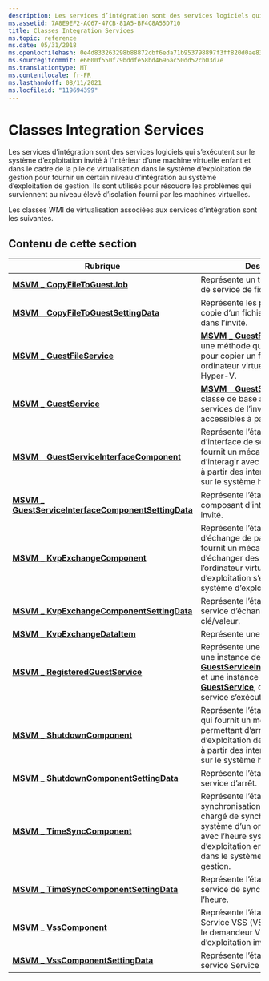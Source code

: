```yaml
---
description: Les services d’intégration sont des services logiciels qui s’exécutent sur le système d’exploitation invité à l’intérieur d’une machine virtuelle enfant et dans le cadre de la pile de virtualisation dans le système d’exploitation de gestion pour fournir un certain niveau d’intégration au système d’exploitation de gestion.
ms.assetid: 7A8E9EF2-AC67-47CB-81A5-BF4C8A55D710
title: Classes Integration Services
ms.topic: reference
ms.date: 05/31/2018
ms.openlocfilehash: 0e4d833263298b88872cbf6eda71b953798897f3ff820d0ae831b818b9c92eaf
ms.sourcegitcommit: e6600f550f79bddfe58bd4696ac50dd52cb03d7e
ms.translationtype: MT
ms.contentlocale: fr-FR
ms.lasthandoff: 08/11/2021
ms.locfileid: "119694399"
---
```

# <a name="integration-services-classes"></a>Classes Integration Services

Les services d’intégration sont des services logiciels qui s’exécutent sur le système d’exploitation invité à l’intérieur d’une machine virtuelle enfant et dans le cadre de la pile de virtualisation dans le système d’exploitation de gestion pour fournir un certain niveau d’intégration au système d’exploitation de gestion. Ils sont utilisés pour résoudre les problèmes qui surviennent au niveau élevé d’isolation fourni par les machines virtuelles.

Les classes WMI de virtualisation associées aux services d’intégration sont les suivantes.

## <a name="in-this-section"></a>Contenu de cette section



| Rubrique                                                                                                                | Description                                                                                                                                                                                                                                                           |
|----------------------------------------------------------------------------------------------------------------------|-----------------------------------------------------------------------------------------------------------------------------------------------------------------------------------------------------------------------------------------------------------------------|
| [**MSVM \_ CopyFileToGuestJob**](msvm-copyfiletoguestjob.md)<br/>                                               | Représente un travail d’opération de service de fichiers invité. <br/>                                                                                                                                                                                                            |
| [**MSVM \_ CopyFileToGuestSettingData**](msvm-copyfiletoguestsettingdata.md)<br/>                               | Représente les paramètres de copie d’un fichier à partir de l’hôte dans l’invité. <br/>                                                                                                                                                                                |
| [**MSVM \_ GuestFileService**](msvm-guestfileservice.md)<br/>                                                   | [**MSVM \_ GuestFileService**](msvm-guestfileservice.md) contient une méthode qui peut être utilisée pour copier un fichier sur un ordinateur virtuel à partir de l’hôte Hyper-V. <br/>                                                                                                     |
| [**MSVM \_ GuestService**](msvm-guestservice.md)<br/>                                                           | [**MSVM \_ GuestService**](msvm-guestservice.md) est la classe de base abstraite pour les services de l’invité qui sont accessibles à partir de l’hôte. <br/>                                                                                                                  |
| [**MSVM \_ GuestServiceInterfaceComponent**](msvm-guestserviceinterfacecomponent.md)<br/>                       | Représente l’état du composant d’interface de service invité, qui fournit un mécanisme permettant d’interagir avec l’ordinateur virtuel à partir des interfaces de gestion sur le système hôte. <br/>                                                                         |
| [**MSVM \_ GuestServiceInterfaceComponentSettingData**](msvm-guestserviceinterfacecomponentsettingdata.md)<br/> | Représente l’état configuré du composant d’interface de service invité. <br/>                                                                                                                                                                                 |
| [**MSVM \_ KvpExchangeComponent**](msvm-kvpexchangecomponent.md)<br/>                                           | Représente l’état du service d’échange de paires clé/valeur, qui fournit un mécanisme permettant d’échanger des données entre l’ordinateur virtuel et le système d’exploitation s’exécutant sur le système d’exploitation de gestion.<br/>                                                  |
| [**MSVM \_ KvpExchangeComponentSettingData**](msvm-kvpexchangecomponentsettingdata.md)<br/>                     | Représente l’état configuré du service d’échange de paires clé/valeur.<br/>                                                                                                                                                                                    |
| [**MSVM \_ KvpExchangeDataItem**](msvm-kvpexchangedataitem.md)<br/>                                             | Représente une paire clé/valeur.<br/>                                                                                                                                                                                                                               |
| [**MSVM \_ RegisteredGuestService**](msvm-registeredguestservice.md)<br/>                                       | Représente une association entre une instance de [**MSVM \_ GuestServiceInterfaceComponent**](msvm-guestserviceinterfacecomponent.md) et une instance de [**MSVM \_ GuestService**](msvm-guestservice.md), qui représente un service s’exécutant dans l’invité. <br/> |
| [**MSVM \_ ShutdownComponent**](msvm-shutdowncomponent.md)<br/>                                                 | Représente l’état du service d’arrêt, qui fournit un mécanisme permettant d’arrêter le système d’exploitation de l’ordinateur virtuel à partir des interfaces de gestion sur le système hôte.<br/>                                                                       |
| [**MSVM \_ ShutdownComponentSettingData**](msvm-shutdowncomponentsettingdata.md)<br/>                           | Représente l’état configuré du service d’arrêt.<br/>                                                                                                                                                                                                   |
| [**MSVM \_ TimeSyncComponent**](msvm-timesynccomponent.md)<br/>                                                 | Représente l’état du service de synchronisation de l’heure, qui est chargé de synchroniser l’heure système d’un ordinateur virtuel avec l’heure système du système d’exploitation en cours d’exécution dans le système d’exploitation de gestion.<br/>                             |
| [**MSVM \_ TimeSyncComponentSettingData**](msvm-timesynccomponentsettingdata.md)<br/>                           | Représente l’état configuré du service de synchronisation de l’heure.<br/>                                                                                                                                                                                       |
| [**MSVM \_ VssComponent**](msvm-vsscomponent.md)<br/>                                                           | Représente l’état du service Service VSS (VSS), qui implémente le demandeur VSS dans le système d’exploitation invité.<br/>                                                                                                                    |
| [**MSVM \_ VssComponentSettingData**](msvm-vsscomponentsettingdata.md)<br/>                                     | Représente l’état configuré du service Service VSS (VSS).<br/>                                                                                                                                                                           |



 

 

 




